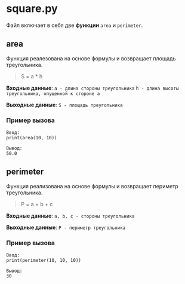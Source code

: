# square.py
Файл включает в себя две **функции** `area` и `perimeter`.
## area
Функция реалезована на основе формулы и возвращает площадь треугольника. 
> S = a * h

**Входные данные**: `a - длина стороны треугольника` `h - длина высоты треугольника, опущенной к стороне a`

**Выходные данные**: ```S - площадь треугольника```

### Пример вызова
```
Ввод:
print(area(10, 10))
```
```
Вывод:
50.0
```

## perimeter
Функция реализована на основе формулы и возвращает периметр треугольника.
> P = a + b + c

**Входные данные**: ```a, b, c - стороны треугольника```

**Выходные данные**: ```P - периметр треугольника```

### Пример вызова
```
Ввод:
print(perimeter(10, 10, 10))
```
```
Вывод:
30
```
